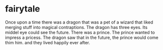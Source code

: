 # fairytale

Once upon a time there was a dragon
that was a pet of a wizard that liked
merging stuff
into magical contraptions.
The dragon has three eyes.
Its middel eye could see the future.
There was a prince.
The prince wanted to impress a pricess.
The dragon saw that in the future, the prince would come thim him.
and they lived happily ever after.
